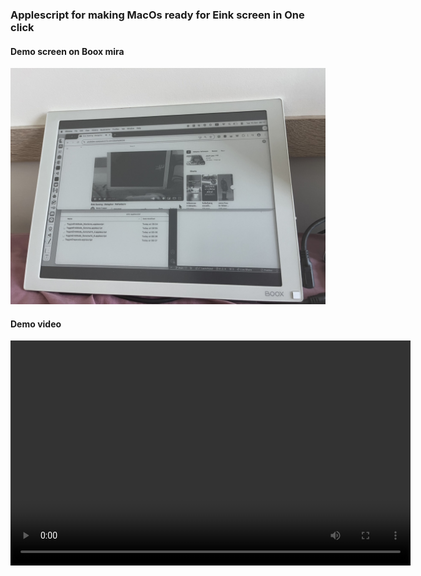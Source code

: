 ### Applescript for making MacOs ready for Eink screen in One click


#### Demo screen on Boox mira

![](demo_screen.jpg)

#### Demo video

<video width="640" height="360" controls>
  <source src="demo_vid.mov" type="video/quicktime">
  Your browser does not support the `.mov` video format.
</video>